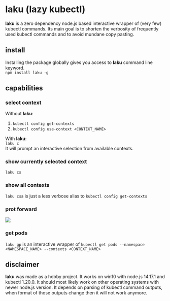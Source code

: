 # laku (lazy kubectl)
**laku** is a zero dependency node.js based interactive wrapper of (very few) kubectl commands. Its main goal is to shorten the verbosity of frequently used kubectl commands and to avoid mundane copy pasting.
## install
Installing the package globally gives you access to **laku** command line keyword.  
```npm install laku -g```
## capabilities
### select context
Without **laku**:
1. `kubectl config get-contexts`
1. `kubectl config use-context <CONTEXT_NAME>`  

With **laku**:  
`laku c`  
It will prompt an interactive selection from available contexts.
### show currently selected context
`laku cs`
### show all contexts
`laku csa` is just a less verbose alias to `kubectl config get-contexts`
### prot forward
![](pf.gif)
### get pods
`laku gp` is an interactive wrapper of `kubectl get pods --namespace <NAMESPACE_NAME> --contexts <CONTEXT_NAME>`
## disclaimer
**laku** was made as a hobby project. It works on win10 with node.js 14.17.1 and kubectl 1.20.0. It should most likely work on other operating systems with newer node.js version. It depends on parsing of kubectl command outputs, when format of those outputs change then it will not work anymore.